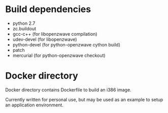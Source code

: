 Build dependencies
==================

 * python 2.7
 * zc.buildout
 * gcc-c++ (for libopenzwave compilation)
 * udev-devel (for libopenzwave)
 * python-devel (for python-openzwave cython build)
 * patch
 * mercurial (for python-openzwave checkout)

Docker directory
================

Docker directory contains Dockerfile to build an i386 image.

Currently written for personal use, but may be used as an example to setup an
application environment.
